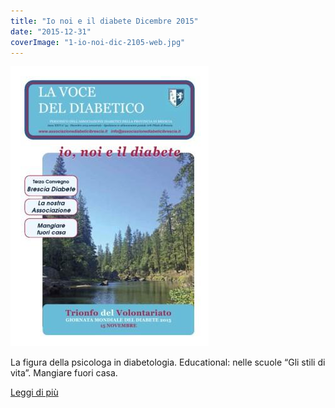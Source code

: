 ```yaml
---
title: "Io noi e il diabete Dicembre 2015"
date: "2015-12-31"
coverImage: "1-io-noi-dic-2105-web.jpg"
---
```


![](images/1-io-noi-dic-2105-web.jpg)

La figura della psicologa in diabetologia. Educational: nelle scuole “Gli stili di vita”. Mangiare fuori casa.

<div class="link-box"><a href="{{ base_url }}/la-nostra-associazione/la-mission-dellassociazione" class="theme-btn btn-style-two"><span class="btn-title">Leggi di più</span></a></div>

<!-- \[vc\_row equal\_height="yes" content\_placement="middle" css=".vc\_custom\_1560780690544{margin-bottom: -40px !important;}"\]\[vc\_column width="1/2" css=".vc\_custom\_1560780882530{padding-bottom: 40px !important;}" offset="vc\_col-lg-4 vc\_col-md-5 vc\_col-xs-12"\]\[ultimate\_heading main\_heading="Io noi e il diabete Dicembre 2015" heading\_tag="h3" alignment="left" sub\_heading\_font\_size="desktop:20px;" sub\_heading\_line\_height="desktop:30px;" el\_class="accent-subtitle-color" main\_heading\_font\_size="desktop:30px;" main\_heading\_line\_height="desktop:40px;" sub\_heading\_margin="margin-bottom:20px;" main\_heading\_style="font-weight:bold;" main\_heading\_margin="margin-bottom:5px;"\]\[/ultimate\_heading\]\[vc\_column\_text\]

#### [View](http://198.211.122.197/diabetwp/wordpress/wp-content/uploads/2019/10/bassa-DIC-2015-io-noi-diabete-luisella_Layout-1-2.pdf) | [Download](http://198.211.122.197/diabetwp/wordpress/wp-content/uploads/2019/10/bassa-DIC-2015-io-noi-diabete-luisella_Layout-1-2.pdf)

\[/vc\_column\_text\]\[vc\_column\_text css=".vc\_custom\_1572518460611{padding-bottom: 20px !important;}"\]

CARI LETTORI, L’Associazione Diabetici della Provincia di Brescia è sempre in movimento: si aggiorna, coinvolge nuove realtà offrendo progetti significativi, pur restando fedele alla sua natura. L’immagine in copertina ritrae uno scorcio dello Yosemite National Park in California, un luogo affascinante nel quale le persone vengono a prendersi cura della propria salute e a godere delle bellezze naturalistiche. Facciamoci ispirare dallo Yosemite, e cerchiamo di seguirne lo spirito nei luoghi a noi vicini: facciamo una bella passeggiata con le nostre famiglie una volta alla settimana, immersi nella natura.

**Federica Limone**

\[/vc\_column\_text\]\[/vc\_column\]\[vc\_column width="1/2"\]\[dt\_fancy\_image image\_id="2178" width="300" height="500"\]\[/vc\_column\]\[/vc\_row\] -->
